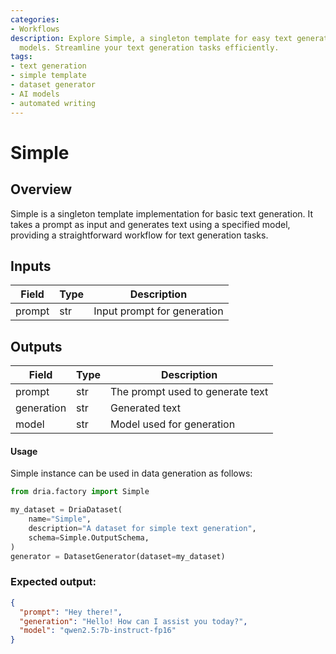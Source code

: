 ```yaml
---
categories:
- Workflows
description: Explore Simple, a singleton template for easy text generation using specified
  models. Streamline your text generation tasks efficiently.
tags:
- text generation
- simple template
- dataset generator
- AI models
- automated writing
---
```


# Simple

## Overview
Simple is a singleton template implementation for basic text generation. It takes a prompt as input and generates text using a specified model, providing a straightforward workflow for text generation tasks.

## Inputs
| Field | Type | Description |
|-------|------|-------------|
| prompt | str | Input prompt for generation |

## Outputs
| Field | Type | Description |
|-------|------|-------------|
| prompt | str | The prompt used to generate text |
| generation | str | Generated text |
| model | str | Model used for generation |

#### Usage

Simple instance can be used in data generation as follows:

```python
from dria.factory import Simple

my_dataset = DriaDataset(
    name="Simple",
    description="A dataset for simple text generation",
    schema=Simple.OutputSchema,
)
generator = DatasetGenerator(dataset=my_dataset)
```

### Expected output:

```json
{
  "prompt": "Hey there!",
  "generation": "Hello! How can I assist you today?", 
  "model": "qwen2.5:7b-instruct-fp16"
}
```